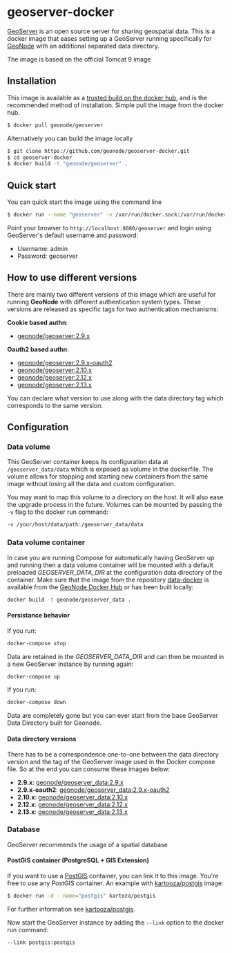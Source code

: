 # geoserver-docker

[GeoServer](http://geoserver.org) is an open source server for sharing geospatial data.
This is a docker image that eases setting up a GeoServer running specifically for [GeoNode](https://github.com/GeoNode/geoserver-geonode-ext) with an additional separated data directory.

The image is based on the official Tomcat 9 image

## Installation

This image is available as a [trusted build on the docker hub](https://registry.hub.docker.com/r/geonode/geoserver/), and is the recommended method of installation.
Simple pull the image from the docker hub.

```bash
$ docker pull geonode/geoserver
```

Alternatively you can build the image locally

```bash
$ git clone https://github.com/geonode/geoserver-docker.git
$ cd geoserver-docker
$ docker build -t "geonode/geoserver" .
```

## Quick start

You can quick start the image using the command line

```bash
$ docker run --name "geoserver" -v /var/run/docker.sock:/var/run/docker.sock -d -p 8080:8080 geonode/geoserver
```

Point your browser to `http://localhost:8080/geoserver` and login using GeoServer's default username and password:

* Username: admin
* Password: geoserver

## How to use different versions

There are mainly two different versions of this image which are useful for running **GeoNode** with different authentication system types. These versions are released as specific tags for two authentication mechanisms:

**Cookie based authn**:
- [geonode/geoserver:2.9.x](https://hub.docker.com/r/geonode/geoserver/builds/bx7ydhghnlrfnsppduyva73/)

**Oauth2 based authn**:
- [geonode/geoserver:2.9.x-oauth2](https://hub.docker.com/r/geonode/geoserver/builds/bwca5rtexeoegzgroavftdr/)
- [geonode/geoserver:2.10.x](https://hub.docker.com/r/geonode/geoserver/builds/bjohcnc29vm69acqjrvndxf/)
- [geonode/geoserver:2.12.x](https://hub.docker.com/r/geonode/geoserver/builds/bh7pyw5atmkcljurwsnzbs7/)
- [geonode/geoserver:2.13.x](https://hub.docker.com/r/geonode/geoserver/builds/bvqaygax4d5omaphfmxtmqp/)


You can declare what version to use along with the data directory tag which corresponds to the same version.  

## Configuration

### Data volume

This GeoServer container keeps its configuration data at `/geoserver_data/data` which is exposed as volume in the dockerfile.
The volume allows for stopping and starting new containers from the same image without losing all the data and custom configuration.

You may want to map this volume to a directory on the host. It will also ease the upgrade process in the future. Volumes can be mounted by passing the `-v` flag to the docker run command:

```bash
-v /your/host/data/path:/geoserver_data/data
```

### Data volume container

In case you are running Compose for automatically having GeoServer up and running then a data volume container will be mounted with a default preloaded *GEOSERVER_DATA_DIR* at the configuration data directory of the container.
Make sure that the image from the repository [data-docker](https://github.com/GeoNode/data-docker) is available from the [GeoNode Docker Hub](https://hub.docker.com/u/geonode/) or has been built locally:

```bash
docker build -t geonode/geoserver_data .
```

#### Persistance behavior

If you run:

```bash
docker-compose stop
```

Data are retained in the *GEOSERVER_DATA_DIR* and can then be mounted in a new GeoServer instance by running again:

```bash
docker-compose up
```

If you run:

```bash
docker-compose down
```

Data are completely gone but you can ever start from the base GeoServer Data Directory built for Geonode.

#### Data directory versions

There has to be a correspondence one-to-one between the data directory version and the tag of the GeoServer image used in the Docker compose file. So at the end you can consume these images below:

* **2.9.x**: [geonode/geoserver_data:2.9.x](https://hub.docker.com/r/geonode/geoserver_data/builds/bsus6alnddg4bc7icwymevp/)
* **2.9.x-oauth2**: [geonode/geoserver_data:2.9.x-oauth2](https://hub.docker.com/r/geonode/geoserver_data/builds/bwkxcupsunvuitzusi9gsnt/)
* **2.10.x**: [geonode/geoserver_data:2.10.x](https://hub.docker.com/r/geonode/geoserver_data/builds/b5jqhpzapkqxzyevjizccug/)
* **2.12.x**: [geonode/geoserver_data:2.12.x](https://hub.docker.com/r/geonode/geoserver_data/builds/byaaalw3lnasunpveyg3x4i/)
* **2.13.x**: [geonode/geoserver_data:2.13.x](https://hub.docker.com/r/geonode/geoserver_data/builds/byaaalw3lnasunpveyg3x4i/)

### Database

GeoServer recommends the usage of a spatial database

#### PostGIS container (PostgreSQL + GIS Extension)

If you want to use a [PostGIS](http://postgis.org/) container, you can link it to this image. You're free to use any PostGIS container.
An example with [kartooza/postgis](https://registry.hub.docker.com/u/kartoza/postgis/) image:

```bash
$ docker run -d --name="postgis" kartoza/postgis
```

For further information see [kartooza/postgis](https://registry.hub.docker.com/u/kartoza/postgis/).

Now start the GeoServer instance by adding the `--link` option to the docker run command:

```bash
--link postgis:postgis
```
